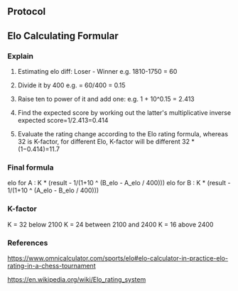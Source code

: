 ## Protocol


## Elo Calculating Formular

### Explain

1. Estimating elo diff: Loser - Winner
e.g. 1810-1750 = 60

2. Divide it by 400
e.g.  = 60/400 = 0.15

3. Raise ten to power of it and add one:
e.g. 1 + 10^0.15 = 2.413

4. Find the expected score by working out the latter's multiplicative inverse
expected score=1/2.413=0.414

5. Evaluate the rating change according to the Elo rating formula, whereas 32 is K-factor, for different Elo, K-factor will be different
32 * (1−0.414)=11.7

### Final formula
elo for A : K * (result - 1/(1+10 ^ (B_elo - A_elo / 400)))
elo for B : K * (result - 1/(1+10 ^ (A_elo - B_elo / 400)))

### K-factor
K = 32      below 2100
K = 24      between 2100 and 2400
K = 16      above 2400

### References 
https://www.omnicalculator.com/sports/elo#elo-calculator-in-practice-elo-rating-in-a-chess-tournament

https://en.wikipedia.org/wiki/Elo_rating_system